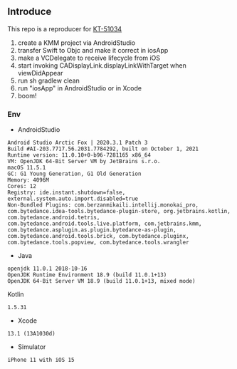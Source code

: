 ## Introduce
This repo is a reproducer for [KT-51034](https://youtrack.jetbrains.com/issue/KT-51034)

1. create a KMM project via AndroidStudio
2. transfer Swift to Objc and make it correct in iosApp
3. make a VCDelegate to receive lifecycle from iOS
4. start invoking CADisplayLink.displayLinkWithTarget when viewDidAppear
5. run sh gradlew clean
6. run "iosApp" in AndroidStudio or in Xcode
7. boom!

### Env

* AndroidStudio

```
Android Studio Arctic Fox | 2020.3.1 Patch 3
Build #AI-203.7717.56.2031.7784292, built on October 1, 2021
Runtime version: 11.0.10+0-b96-7281165 x86_64
VM: OpenJDK 64-Bit Server VM by JetBrains s.r.o.
macOS 11.5.1
GC: G1 Young Generation, G1 Old Generation
Memory: 4096M
Cores: 12
Registry: ide.instant.shutdown=false, external.system.auto.import.disabled=true
Non-Bundled Plugins: com.berzanmikaili.intellij.monokai_pro, com.bytedance.idea-tools.bytedance-plugin-store, org.jetbrains.kotlin, com.bytedance.android.tetris, com.bytedance.android.tools.live.platform, com.jetbrains.kmm, com.bytedance.asplugin.as.plugin.bytedance-as-plugin, com.bytedance.android.tools.brick, com.bytedance.pluginx, com.bytedance.tools.popview, com.bytedance.tools.wrangler
```

* Java

```
openjdk 11.0.1 2018-10-16
OpenJDK Runtime Environment 18.9 (build 11.0.1+13)
OpenJDK 64-Bit Server VM 18.9 (build 11.0.1+13, mixed mode)
```

Kotlin

```
1.5.31
```

* Xcode

```
13.1 (13A1030d)
```

* Simulator

```
iPhone 11 with iOS 15
```
